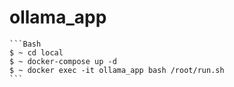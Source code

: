 # ollama_app

    ```Bash
    $ ~ cd local
    $ ~ docker-compose up -d
    $ ~ docker exec -it ollama_app bash /root/run.sh
    ```
